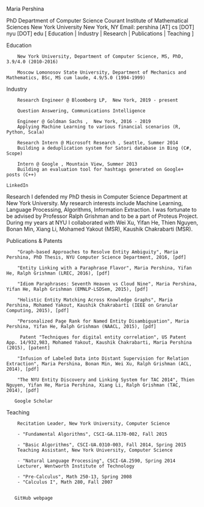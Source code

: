 
<!--
---
layout: page
title: About
permalink: /about/
---


Some information about you!

### More Information

A place to include any other types of information that you'd like to include about yourself.

### Contact me

[email@domain.com](mailto:email@domain.com)

-->


Maria Pershina


PhD
Department of Computer Science
Courant Institute of Mathematical Sciences
New York University
New York, NY
Email:    pershina [AT] cs [DOT] nyu [DOT] edu
[  Education |  Industry | Research | Publications | Teaching ]


Education

        New York University, Department of Computer Science, MS, PhD, 3.9/4.0 (2010-2016)

        Moscow Lomonosov State University, Department of Mechanics and Mathematics, BSc, MS cum laude, 4.9/5.0 (1994-1999)



Industry

        Research Engineer @ Bloomberg LP,  New York, 2019 - present

        Question Answering, Communications Intelligence

        Engineer @ Goldman Sachs ,  New York, 2016 - 2019
        Applying Machine Learning to various financial scenarios (R, Python, Scala)

        Research Intern @ Microsoft Research , Seattle, Summer 2014
        Building a deduplication system for Satori database in Bing (C#, Scope) 

        Intern @ Google , Mountain View, Summer 2013
        Building an evaluation tool for hashtags generated on Google+ posts (C++)

    LinkedIn



Research
I defended my PhD thesis in Computer Science Department at New York University. My research interests include Machine Learning, Language Processing, Algorithms, Information Extraction. I was fortunate to be advised by Professor Ralph Grishman and to be a part of  Proteus Project. During my years at NYU I collaborated with Wei Xu, Yifan He, Thien Nguyen, Bonan Min, Xiang Li, Mohamed Yakout (MSR), Kaushik Chakrabarti (MSR).



Publications & Patents

        "Graph-based Approaches to Resolve Entity Ambiguity", Maria Pershina, PhD Thesis, NYU Computer Science Department, 2016, [pdf]

        "Entity Linking with a Paraphrase Flavor", Maria Pershina, Yifan He, Ralph Grishman (LREC, 2016), [pdf]

        "Idiom Paraphrases: Seventh Heaven vs Cloud Nine", Maria Pershina, Yifan He, Ralph Grishman (EMNLP-LSDSem, 2015), [pdf]

        "Holistic Entity Matching Across Knowledge Graphs", Maria Pershina, Mohamed Yakout, Kaushik Chakrabarti (IEEE on Granular Computing, 2015), [pdf]

        "Personalized Page Rank for Named Entity Disambiguation", Maria Pershina, Yifan He, Ralph Grishman (NAACL, 2015), [pdf]

         Patent "Techniques for digital entity correlation", US Patent App. 14/932,983, Mohamed Yakout, Kaushik Chakrabarti, Maria Pershina (2015), [patent]

        "Infusion of Labeled Data into Distant Supervision for Relation Extraction", Maria Pershina, Bonan Min, Wei Xu, Ralph Grishman (ACL, 2014), [pdf]

        "The NYU Entity Discovery and Linking System for TAC 2014", Thien Nguyen, Yifan He, Maria Pershina, Xiang Li, Ralph Grishman (TAC, 2014), [pdf]

       Google Scholar

Teaching

        Recitation Leader, New York University, Computer Science

        - "Fundamental Algorithms", CSCI-GA.1170-002, Fall 2015

        - "Basic Algorithms", CSCI-UA.0310-003, Fall 2014, Spring 2015
        Teaching Assistant, New York University, Computer Science

        - "Natural Language Processing", CSCI-GA.2590, Spring 2014
        Lecturer, Wentworth Institute of Technology

        - "Pre-Calculus", Math 250-13, Spring 2008
        - "Calculus I", Math 280, Fall 2007 


       GitHub webpage

